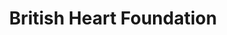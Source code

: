 ---
title: "British Heart Foundation"
url: /kings-lynn/british-heart-foundation-high-street/
shop: Gebrauchtwaren
---